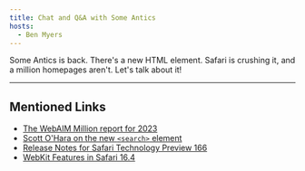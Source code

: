 ```yaml
---
title: Chat and Q&A with Some Antics
hosts:
  - Ben Myers
---
```


Some Antics is back. There's a new HTML element. Safari is crushing it, and a million homepages aren't. Let's talk about it!

---

## Mentioned Links

- [The WebAIM Million report for 2023](https://webaim.org/projects/million/)
- [Scott O'Hara on the new `<search>` element](https://www.scottohara.me/blog/2023/03/24/search-element.html)
- [Release Notes for Safari Technology Preview 166](https://webkit.org/blog/13964/release-notes-for-safari-technology-preview-166/)
- [WebKit Features in Safari 16.4](https://webkit.org/blog/13966/webkit-features-in-safari-16-4/)